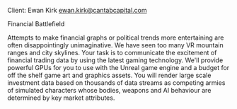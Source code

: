 Client: Ewan Kirk <ewan.kirk@cantabcapital.com>

Financial Battlefield

Attempts to make financial graphs or political trends more entertaining
are often disappointingly unimaginative. We have seen too many VR
mountain ranges and city skylines. Your task is to communicate the
excitement of financial trading data by using the latest gaming
technology. We'll provide powerful GPUs for you to use with the Unreal
game engine and a budget for off the shelf game art and graphics assets.
You will render large scale investment data based on thousands of data
streams as competing armies of simulated characters whose bodies,
weapons and AI behaviour are determined by key market attributes.
